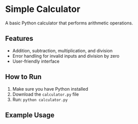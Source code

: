 # Simple Calculator

A basic Python calculator that performs arithmetic operations.

## Features
- Addition, subtraction, multiplication, and division
- Error handling for invalid inputs and division by zero
- User-friendly interface

## How to Run
1. Make sure you have Python installed
2. Download the `calculator.py` file
3. Run: `python calculator.py`

## Example Usage
